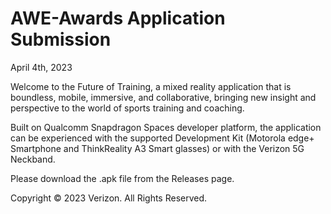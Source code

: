 # AWE-Awards Application Submission
April 4th, 2023

Welcome to the Future of Training, a mixed reality application that is boundless, mobile, immersive, and collaborative, bringing new insight and perspective to the world of sports training and coaching. 

Built on Qualcomm Snapdragon Spaces developer platform, the application can be experienced with the supported Development Kit (Motorola edge+ Smartphone and ThinkReality A3 Smart glasses) or with the Verizon 5G Neckband.

Please download the .apk file from the Releases page.

Copyright © 2023 Verizon. All Rights Reserved.
